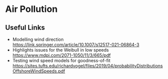 # Air Pollution 
## Useful Links
 - Modelling wind direction https://link.springer.com/article/10.1007/s12517-021-06864-3
 - Highlights issues for the Weibull in low speeds https://www.mdpi.com/2071-1050/11/3/665/pdf
 - Testing wind speed models for goodness-of-fit https://sites.tufts.edu/richardvogel/files/2019/04/probabilityDistributionsOffshoreWindSpeeds.pdf
 
